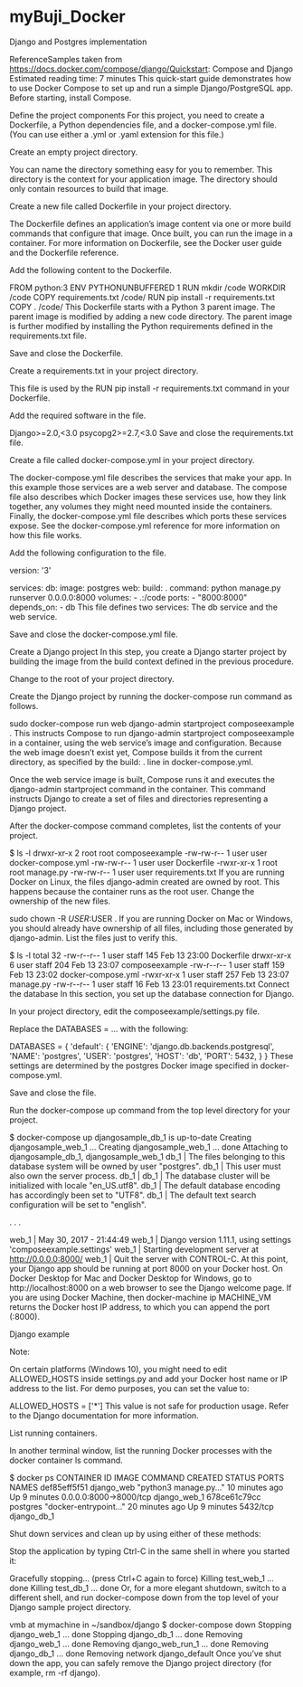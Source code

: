 # myBuji_Docker
Django and Postgres implementation



ReferenceSamples
taken from https://docs.docker.com/compose/django/Quickstart: Compose and Django
Estimated reading time: 7 minutes
This quick-start guide demonstrates how to use Docker Compose to set up and run a simple Django/PostgreSQL app. Before starting, install Compose.

Define the project components
For this project, you need to create a Dockerfile, a Python dependencies file, and a docker-compose.yml file. (You can use either a .yml or .yaml extension for this file.)

Create an empty project directory.

You can name the directory something easy for you to remember. This directory is the context for your application image. The directory should only contain resources to build that image.

Create a new file called Dockerfile in your project directory.

The Dockerfile defines an application’s image content via one or more build commands that configure that image. Once built, you can run the image in a container. For more information on Dockerfile, see the Docker user guide and the Dockerfile reference.

Add the following content to the Dockerfile.

FROM python:3
ENV PYTHONUNBUFFERED 1
RUN mkdir /code
WORKDIR /code
COPY requirements.txt /code/
RUN pip install -r requirements.txt
COPY . /code/
This Dockerfile starts with a Python 3 parent image. The parent image is modified by adding a new code directory. The parent image is further modified by installing the Python requirements defined in the requirements.txt file.

Save and close the Dockerfile.

Create a requirements.txt in your project directory.

This file is used by the RUN pip install -r requirements.txt command in your Dockerfile.

Add the required software in the file.

Django>=2.0,<3.0
psycopg2>=2.7,<3.0
Save and close the requirements.txt file.

Create a file called docker-compose.yml in your project directory.

The docker-compose.yml file describes the services that make your app. In this example those services are a web server and database. The compose file also describes which Docker images these services use, how they link together, any volumes they might need mounted inside the containers. Finally, the docker-compose.yml file describes which ports these services expose. See the docker-compose.yml reference for more information on how this file works.

Add the following configuration to the file.

version: '3'

services:
  db:
    image: postgres
  web:
    build: .
    command: python manage.py runserver 0.0.0.0:8000
    volumes:
      - .:/code
    ports:
      - "8000:8000"
    depends_on:
      - db
This file defines two services: The db service and the web service.

Save and close the docker-compose.yml file.

Create a Django project
In this step, you create a Django starter project by building the image from the build context defined in the previous procedure.

Change to the root of your project directory.

Create the Django project by running the docker-compose run command as follows.

sudo docker-compose run web django-admin startproject composeexample .
This instructs Compose to run django-admin startproject composeexample in a container, using the web service’s image and configuration. Because the web image doesn’t exist yet, Compose builds it from the current directory, as specified by the build: . line in docker-compose.yml.

Once the web service image is built, Compose runs it and executes the django-admin startproject command in the container. This command instructs Django to create a set of files and directories representing a Django project.

After the docker-compose command completes, list the contents of your project.

$ ls -l
drwxr-xr-x 2 root   root   composeexample
-rw-rw-r-- 1 user   user   docker-compose.yml
-rw-rw-r-- 1 user   user   Dockerfile
-rwxr-xr-x 1 root   root   manage.py
-rw-rw-r-- 1 user   user   requirements.txt
If you are running Docker on Linux, the files django-admin created are owned by root. This happens because the container runs as the root user. Change the ownership of the new files.

sudo chown -R $USER:$USER .
If you are running Docker on Mac or Windows, you should already have ownership of all files, including those generated by django-admin. List the files just to verify this.

 $ ls -l
 total 32
 -rw-r--r--  1 user  staff  145 Feb 13 23:00 Dockerfile
 drwxr-xr-x  6 user  staff  204 Feb 13 23:07 composeexample
 -rw-r--r--  1 user  staff  159 Feb 13 23:02 docker-compose.yml
 -rwxr-xr-x  1 user  staff  257 Feb 13 23:07 manage.py
 -rw-r--r--  1 user  staff   16 Feb 13 23:01 requirements.txt
Connect the database
In this section, you set up the database connection for Django.

In your project directory, edit the composeexample/settings.py file.

Replace the DATABASES = ... with the following:

DATABASES = {
    'default': {
        'ENGINE': 'django.db.backends.postgresql',
        'NAME': 'postgres',
        'USER': 'postgres',
        'HOST': 'db',
        'PORT': 5432,
    }
}
These settings are determined by the postgres Docker image specified in docker-compose.yml.

Save and close the file.

Run the docker-compose up command from the top level directory for your project.

$ docker-compose up
djangosample_db_1 is up-to-date
Creating djangosample_web_1 ...
Creating djangosample_web_1 ... done
Attaching to djangosample_db_1, djangosample_web_1
db_1   | The files belonging to this database system will be owned by user "postgres".
db_1   | This user must also own the server process.
db_1   |
db_1   | The database cluster will be initialized with locale "en_US.utf8".
db_1   | The default database encoding has accordingly been set to "UTF8".
db_1   | The default text search configuration will be set to "english".

. . .

web_1  | May 30, 2017 - 21:44:49
web_1  | Django version 1.11.1, using settings 'composeexample.settings'
web_1  | Starting development server at http://0.0.0.0:8000/
web_1  | Quit the server with CONTROL-C.
At this point, your Django app should be running at port 8000 on your Docker host. On Docker Desktop for Mac and Docker Desktop for Windows, go to http://localhost:8000 on a web browser to see the Django welcome page. If you are using Docker Machine, then docker-machine ip MACHINE_VM returns the Docker host IP address, to which you can append the port (<Docker-Host-IP>:8000).

Django example

Note:

On certain platforms (Windows 10), you might need to edit ALLOWED_HOSTS inside settings.py and add your Docker host name or IP address to the list. For demo purposes, you can set the value to:

  ALLOWED_HOSTS = ['*']
This value is not safe for production usage. Refer to the Django documentation for more information.

List running containers.

In another terminal window, list the running Docker processes with the docker container ls command.

$ docker ps
CONTAINER ID        IMAGE               COMMAND                  CREATED             STATUS              PORTS                    NAMES
def85eff5f51        django_web          "python3 manage.py..."   10 minutes ago      Up 9 minutes        0.0.0.0:8000->8000/tcp   django_web_1
678ce61c79cc        postgres            "docker-entrypoint..."   20 minutes ago      Up 9 minutes        5432/tcp                 django_db_1

Shut down services and clean up by using either of these methods:

Stop the application by typing Ctrl-C in the same shell in where you started it:

Gracefully stopping... (press Ctrl+C again to force)
Killing test_web_1 ... done
Killing test_db_1 ... done
Or, for a more elegant shutdown, switch to a different shell, and run docker-compose down from the top level of your Django sample project directory.

vmb at mymachine in ~/sandbox/django
$ docker-compose down
Stopping django_web_1 ... done
Stopping django_db_1 ... done
Removing django_web_1 ... done
Removing django_web_run_1 ... done
Removing django_db_1 ... done
Removing network django_default
Once you’ve shut down the app, you can safely remove the Django project directory (for example, rm -rf django).
